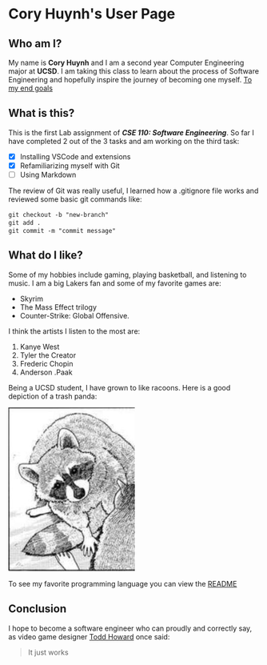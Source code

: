 # Cory Huynh's User Page
## Who am I?
My name is **Cory Huynh** and I am a second year Computer Engineering major at **UCSD**. I am taking this class to learn about the process of Software Engineering and hopefully inspire the journey of becoming one myself. [To my end goals](#conclusion)
## What is this?
This is the first Lab assignment of ***CSE 110: Software Engineering***. So far I have completed 2 out of the 3 tasks and am working on the third task:
- [x] Installing VSCode and extensions
- [x] Refamiliarizing myself with Git
- [ ] Using Markdown
  
The review of Git was really useful, I learned how a .gitignore file works and reviewed some basic git commands like: 
```
git checkout -b "new-branch"
git add .
git commit -m "commit message"
```

## What do I like?
Some of my hobbies include gaming, playing basketball, and listening to music. I am a big Lakers fan and some of my favorite games are: 
- Skyrim
- The Mass Effect trilogy
- Counter-Strike: Global Offensive.
  
I think the artists I listen to the most are:
1. Kanye West
2. Tyler the Creator
3. Frederic Chopin
4. Anderson .Paak
   
Being a UCSD student, I have grown to like racoons. Here is a good depiction of a trash panda:

![image info](racoon.JPG)

To see my favorite programming language you can view the [README](README.md)

## Conclusion
I hope to become a software engineer who can proudly and correctly say, as video game designer [Todd Howard](https://en.wikipedia.org/wiki/Todd_Howard) once said:

> It just works